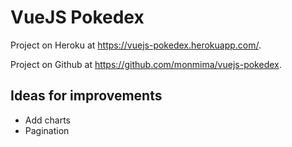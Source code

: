 # VueJS Pokedex

Project on Heroku at https://vuejs-pokedex.herokuapp.com/.

Project on Github at https://github.com/monmima/vuejs-pokedex.

## Ideas for improvements

- Add charts
- Pagination
